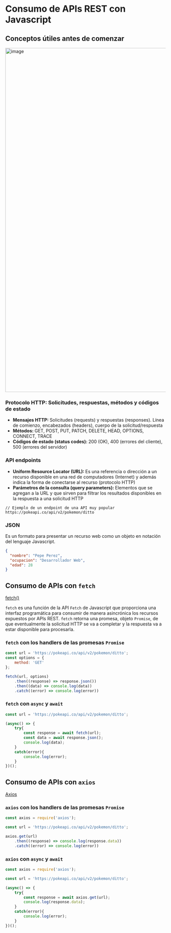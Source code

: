 # Consumo de APIs REST con Javascript

## Conceptos útiles antes de comenzar

<img width="1081" alt="image" src="https://github.com/camilocorreaUdeA/Programacion_Web_2024_1/assets/42076547/8a9c5ca3-1578-495a-b622-89c1300b4a64">

### Protocolo HTTP: Solicitudes, respuestas, métodos y códigos de estado

<ul>
  <li><b>Mensajes HTTP: </b>Solicitudes (requests) y respuestas (responses). Línea de comienzo, encabezados (headers), cuerpo de la solicitud/respuesta</li>
  <li><b>Métodos: </b>GET, POST, PUT, PATCH, DELETE, HEAD, OPTIONS, CONNECT, TRACE</li>
  <li><b>Códigos de estado (status codes): </b>200 (OK), 400 (errores del cliente), 500 (errores del servidor)</li>
</ul>

### API endpoints

<ul>
  <li><b>Uniform Resource Locator (URL): </b>Es una referencia o dirección a un recurso disponible en una red de computadores (Internet) y además indica la forma de conectarse al recurso (protocolo HTTP)</li>
  <li><b>Parámetros de la consulta (query parameters): </b>Elementos que se agregan a la URL y que sirven para filtrar los resultados disponibles en la respuesta a una solicitud HTTP</li>
</ul>

```code
// Ejemplo de un endpoint de una API muy popular
https://pokeapi.co/api/v2/pokemon/ditto
```

### JSON

Es un formato para presentar un recurso web como un objeto en notación del lenguaje Javascript.

```json
{
  "nombre": "Pepe Perez",
  "ocupacion": "Desarrollador Web",
  "edad": 28
}
```

## Consumo de APIs con <code>fetch</code>

[fetch()](https://developer.mozilla.org/en-US/docs/Web/API/Fetch_API/Using_Fetch)

<code>fetch</code> es una función de la API <code>Fetch</code> de Javascript que proporciona una interfaz programática para consumir de manera asincrónica los recursos expuestos por APIs REST. <code>fetch</code> retorna una promesa, objeto <code>Promise</code>, de que eventualmente la solicitud HTTP se va a completar y la respuesta va a estar disponible para procesarla.

### <code>fetch</code> con los handlers de las promesas <code>Promise</code>

```js
const url = 'https://pokeapi.co/api/v2/pokemon/ditto';
const options = {
    method: 'GET'
};

fetch(url, options)
    .then((response) => response.json())
    .then((data) => console.log(data))
    .catch((error) => console.log(error))
```

### <code>fetch</code> con <code>async</code> y <code>await</code>

```js
const url = 'https://pokeapi.co/api/v2/pokemon/ditto';

(async() => {
    try{
        const response = await fetch(url);
        const data = await response.json();
        console.log(data);
    }
    catch(error){
        console.log(error);
    }
})();
```

## Consumo de APIs con <code>axios</code>

[Axios](https://axios-http.com/docs/intro)

### <code>axios</code> con los handlers de las promesas <code>Promise</code>

```js
const axios = require('axios');

const url = 'https://pokeapi.co/api/v2/pokemon/ditto';

axios.get(url)
    .then((response) => console.log(response.data))
    .catch((error) => console.log(error))
```

### <code>axios</code> con <code>async</code> y <code>await</code>

```js
const axios = require('axios');

const url = 'https://pokeapi.co/api/v2/pokemon/ditto';

(async() => {
    try{
        const response = await axios.get(url);
        console.log(response.data);
    }
    catch(error){
        console.log(error);
    }
})();
```

